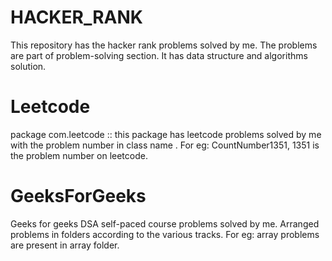 # HACKER_RANK

This repository has the hacker rank problems solved by me. The problems are part of problem-solving section. It has data
structure and algorithms solution.

# Leetcode

package com.leetcode :: this package has leetcode problems solved by me with the problem number in class name . For eg:
CountNumber1351, 1351 is the problem number on leetcode.

# GeeksForGeeks

Geeks for geeks DSA self-paced course problems solved by me. Arranged problems in folders according to the various
tracks. For eg: array problems are present in array folder.

